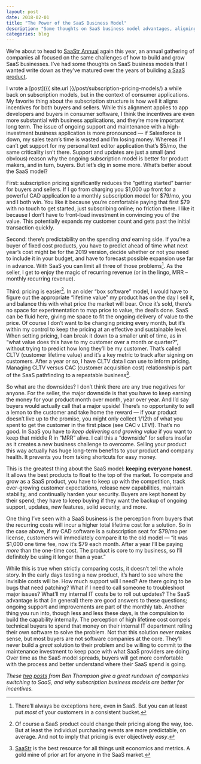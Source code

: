 ```yaml
---
layout: post
date: 2018-02-01
title: "The Power of the SaaS Business Model"
description: "Some thoughts on SaaS business model advantages, aligning incentives, and predictable revenue."
categories: blog
---
```


We’re about to head to [SaaStr Annual](https://www.saastrannual.com/) again this year, an annual gathering of companies all focused on the same challenges of how to build and grow SaaS businesses. I’ve had some thoughts on SaaS business models that I wanted write down as they’ve matured over the years of building [a SaaS product](http://www.fulcrumapp.com/).

I wrote a [post]({{ site.url }}/post/subscription-pricing-models/) a while back on subscription models, but in the context of consumer applications. My favorite thing about the subscription structure is how well it aligns incentives for both buyers and sellers. While this alignment applies to app developers and buyers in consumer software, I think the incentives are even more substantial with business applications, and they’re more important long term. The issue of ongoing support and maintenance with a high-investment business application is more pronounced — if Salesforce is down, my sales team’s time is wasted and I’m losing money. Whereas if I can’t get support for my personal text editor application that’s $5/mo, the same criticality isn’t there. Support and updates are just a small (and obvious) reason why the ongoing subscription model is better for product makers, and in turn, buyers. But let’s dig in some more. What’s better about the SaaS model?

First: subscription pricing significantly reduces the “getting started” barrier for buyers and sellers. If I go from charging you $1,000 up front for a powerful CAD application to a monthly subscription model for $79/mo, you and I both win. You like it because you’re comfortable paying that first $79 with no touch to get started, just subscribing online; no friction there. I like it because I don’t have to front-load investment in convincing you of the value. This potentially expands my customer count and gets past the initial transaction quickly.

Second: there’s predictability on the spending _and_ earning side. If you’re a buyer of fixed cost products, you have to predict ahead of time what next year’s cost might be for the 2019 version, decide whether or not you need to include it in your budget, and have to forecast possible expansion use far in advance. With SaaS you can limit all three of those problems[^forecasting-saas]. As the seller, I get to enjoy the magic of recurring revenue (or in the lingo, MRR – monthly recurring revenue).

Third: pricing is easier[^pricing]. In an older “box software” model, I would have to figure out the appropriate “lifetime value” my product has on the day I sell it, and balance this with what price the market will bear. Once it’s sold, there’s no space for experimentation to map price to value, the deal’s done. SaaS can be fluid here, giving me space to fit the ongoing delivery of value to the price. Of course I don’t want to be changing pricing every month, but it’s within my control to keep the pricing at an effective and sustainable level. When setting pricing, I can break it down to a smaller unit of time, as in “what value does this have to my customer over a month or quarter?”, without trying to predict how long they’ll be my customer. That’s called CLTV (customer lifetime value) and it’s a key metric to track after signing on customers. After a year or so, I have CLTV data I can use to inform pricing. Managing CLTV versus CAC (customer acquisition cost) relationship is part of the SaaS pathfinding to a repeatable business[^saastr].

So what are the downsides? I don’t think there are any true negatives for anyone. For the seller, the major downside is that you have to keep earning the money for your product month over month, year over year. And I’d say buyers would actually call that a major upside! There’s no opportunity to sell a lemon to the customer and take home the reward — if your product doesn’t live up to the promise, you might only collect 1/12th of what you spent to get the customer in the first place (see CAC v LTV!). That’s no good. In SaaS you have to _keep delivering and growing value_ if you want to keep that middle R in “MRR” alive. I call this a “downside” for sellers insofar as it creates a new business challenge to overcome. Selling your product this way actually has huge long-term benefits to your product and company health. It prevents you from taking shortcuts for easy money.

This is the greatest thing about the SaaS model: **keeping everyone honest**. It allows the best products to float to the top of the market. To compete and grow as a SaaS product, you have to keep up with the competition, track ever-growing customer expectations, release new capabilities, maintain stability, and continually harden your security. Buyers are kept honest by their spend; they have to keep buying if they want the backup of ongoing support, updates, new features, solid security, and more.

One thing I’ve seen with a SaaS business is the perception from buyers that the recurring costs will incur a higher total lifetime cost for a solution. So in the case above, if my CAD software is a subscription seat for $79/mo per license, customers will immediately compare it to the old model — “it was $1,000 one time fee, now it’s $79 each month. After a year I’ll be paying _more_ than the one-time cost. The product is core to my business, so I’ll definitely be using it longer than a year.”

While this is true when strictly comparing costs, it doesn’t tell the whole story. In the early days testing a new product, it’s hard to see where the invisible costs will be. How much support will I need? Are there going to be bugs that need patching? What if I need to call someone to troubleshoot major issues? What’ll my internal IT costs be to roll out updates? The SaaS advantage is that (in general) there are good answers to these questions; ongoing support and improvements are part of the monthly tab. Another thing you run into, though less and less these days, is the compulsion to build the capability internally. The perception of high lifetime cost compels technical buyers to spend that money on their internal IT department rolling their own software to solve the problem. Not that this solution _never_ makes sense, but most buyers are not software companies at the core. They’ll never build a _great_ solution to their problem and be willing to commit to the maintenance investment to keep pace with what SaaS providers are doing. Over time as the SaaS model spreads, buyers will get more comfortable with the process and better understand where their SaaS spend is going.

_These [two](https://stratechery.com/2017/wannacry-and-the-power-of-business-models/) [posts](https://stratechery.com/2013/adobes-subscription-model-why-platform-owners-should-care/) from Ben Thompson give a great rundown of companies switching to SaaS, and why subscription business models are better for incentives._

[^forecasting-saas]: There’ll always be exceptions here, even in SaaS. But you can at least put _most_ of your customers in a consistent bucket.
[^pricing]: Of course a SaaS product could change their pricing along the way, too. But at least the individual purchasing events are more predictable, on average. And not to imply that pricing is ever objectively _easy_.
[^saastr]: [SaaStr](https://www.saastr.com/) is the best resource for all things unit economics and metrics. A gold mine of prior art for anyone in the SaaS market.
